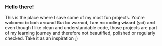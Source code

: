 ### Hello there!

This is the place where I save some of my most fun projects. You're welcome to look around! But be warned, I am no coding wizard (yet) and even though I like clean and understandable code, those projects are part of my learning journey and therefore not beautified, polished or regularly checked. Take it as an inspiration ;)

<!--
**afrasch/afrasch** is a ✨ _special_ ✨ repository because its `README.md` (this file) appears on your GitHub profile.

Here are some ideas to get you started:

- 🔭 I’m currently working on ...
- 🌱 I’m currently learning ...
- 👯 I’m looking to collaborate on ...
- 🤔 I’m looking for help with ...
- 💬 Ask me about ...
- 📫 How to reach me: ...
- 😄 Pronouns: ...
- ⚡ Fun fact: ...
-->
